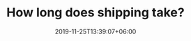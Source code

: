 ---
title: "How long does shipping take?"
date: 2019-11-25T13:39:07+06:00
draft: false
description : "blah blah blah blah"

---